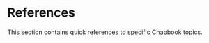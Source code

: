 <div class="intro references">
    <h1>References</h1>
</div>

This section contains quick references to specific Chapbook topics.